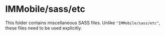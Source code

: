 # IMMobile/sass/etc

This folder contains miscellaneous SASS files. Unlike `"IMMobile/sass/etc"`, these files
need to be used explicitly.
